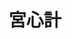 ---
title:          宮心計
slug:           btroc

names:
  english:      Beyond the Realm of Conscience
  previous:
genre:          古裝
episodes:       33
broadcast:
  start:        2009-10-18
  end:          2009-11-28
producer:       梅小青
starring:       佘詩曼、楊怡、陳豪、鄭嘉穎、米雪、關菊英
synopsis:       劉三好（佘詩曼）與姚金鈴（楊怡）自幼入尚宮局當學婢，三好品性純良，得司珍房〖首飾〗的阮翠雲（關菊英）及司制房〖服飾〗的鍾雪霞（米雪）喜愛，遂成二人爭鬥之禍心。<br>三好一直緊守亡母遺訓—「做好事、說好話、存好心」，以善行仁心遊走於宮中爾虞我詐之地；反而情同姐妹的金鈴，利慾薰心，為求成妃，不擇手段。縱使三好鍾情棋博士高顯揚（鄭嘉穎），但金鈴知道皇帝李怡（陳豪）最愛是三好，妒意驟生，為保皇妃之位，竟誣告三好擊殺太后（韓馬利），要置三好於死地……
role:           supporting

characters:
  -
    fullname:       萬寶賢
    age:            24
    identity:       賢妃
    appearance:     15-30
    personality:    聰明機智，堅毅不屈，重情守諾，敢怒敢言，出生大戶之家，飽讀詩書。初時對義父之言唯命是從，但後來認清是非對錯，不惜冒叛逆之名，亦要為真愛正義而戰，甚至是犧牲性命，在所不惜。
    background:     萬將軍之女，亦為馬元贄之義女，被引薦入宮當李怡妃子。
    happenings:     李怡對馬元贄心存戒心，以為賢妃只是馬放在身邊的一只棋子，賢妃因而被受冷落。賢妃只感宮門森冷，人變得孤傲，後來結識三好，被三好的真情打動而成好友。<br>此時，馬有感李怡擴張勢力，要孤立宣宗，先要剷除近身侍衛高顯揚，借題發揮，藉詞顯揚父耀安出言不敬，罪至抄家，三好請求賢妃出面救人，謂顯揚亡則李怡危，賢妃此時已對李怡動真情，權衡輕重，冒著叛逆馬之名，仍出面化解風波，李怡感激。及後，賢妃懷有龍種，與李怡感情亦由淺入深，惟馬招攬麗妃，下毒手謀害賢妃……
---